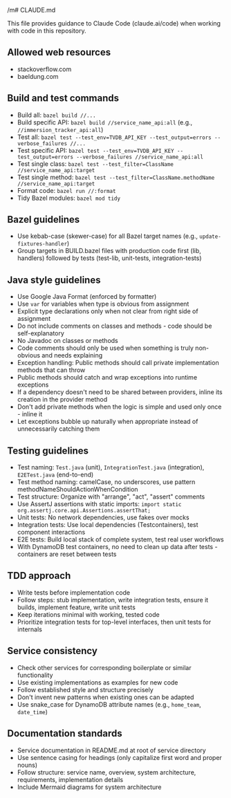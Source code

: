 /m# CLAUDE.md

This file provides guidance to Claude Code (claude.ai/code) when working with code in this repository.

## Allowed web resources

- stackoverflow.com
- baeldung.com

## Build and test commands

- Build all: `bazel build //...`
- Build specific API: `bazel build //service_name_api:all` (e.g., `//immersion_tracker_api:all`)
- Test all: `bazel test --test_env=TVDB_API_KEY --test_output=errors --verbose_failures //...`
- Test specific API: `bazel test --test_env=TVDB_API_KEY --test_output=errors --verbose_failures //service_name_api:all`
- Test single class: `bazel test --test_filter=ClassName //service_name_api:target`
- Test single method: `bazel test --test_filter=ClassName.methodName //service_name_api:target`
- Format code: `bazel run //:format`
- Tidy Bazel modules: `bazel mod tidy`

## Bazel guidelines

- Use kebab-case (skewer-case) for all Bazel target names (e.g., `update-fixtures-handler`)
- Group targets in BUILD.bazel files with production code first (lib, handlers) followed by tests (test-lib, unit-tests, integration-tests)

## Java style guidelines

- Use Google Java Format (enforced by formatter)
- Use `var` for variables when type is obvious from assignment
- Explicit type declarations only when not clear from right side of assignment
- Do not include comments on classes and methods - code should be self-explanatory
- No Javadoc on classes or methods
- Code comments should only be used when something is truly non-obvious and needs explaining
- Exception handling: Public methods should call private implementation methods that can throw
- Public methods should catch and wrap exceptions into runtime exceptions
- If a dependency doesn't need to be shared between providers, inline its creation in the provider method
- Don't add private methods when the logic is simple and used only once - inline it
- Let exceptions bubble up naturally when appropriate instead of unnecessarily catching them

## Testing guidelines

- Test naming: `Test.java` (unit), `IntegrationTest.java` (integration), `E2ETest.java` (end-to-end)
- Test method naming: camelCase, no underscores, use pattern methodNameShouldActionWhenCondition
- Test structure: Organize with "arrange", "act", "assert" comments
- Use AssertJ assertions with static imports: `import static org.assertj.core.api.Assertions.assertThat;`
- Unit tests: No network dependencies, use fakes over mocks
- Integration tests: Use local dependencies (Testcontainers), test component interactions
- E2E tests: Build local stack of complete system, test real user workflows
- With DynamoDB test containers, no need to clean up data after tests - containers are reset between tests

## TDD approach

- Write tests before implementation code
- Follow steps: stub implementation, write integration tests, ensure it builds, implement feature, write unit tests
- Keep iterations minimal with working, tested code
- Prioritize integration tests for top-level interfaces, then unit tests for internals

## Service consistency

- Check other services for corresponding boilerplate or similar functionality
- Use existing implementations as examples for new code
- Follow established style and structure precisely
- Don't invent new patterns when existing ones can be adapted
- Use snake_case for DynamoDB attribute names (e.g., `home_team`, `date_time`)

## Documentation standards

- Service documentation in README.md at root of service directory
- Use sentence casing for headings (only capitalize first word and proper nouns)
- Follow structure: service name, overview, system architecture, requirements, implementation details
- Include Mermaid diagrams for system architecture
